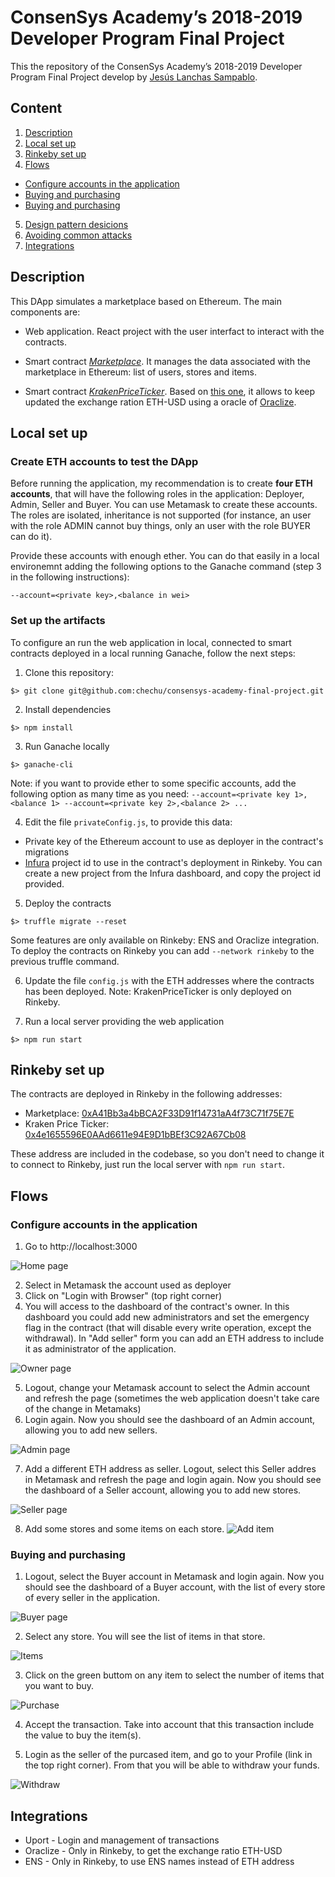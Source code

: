 # ConsenSys Academy’s 2018-2019 Developer Program Final Project

This the repository of the ConsenSys Academy’s 2018-2019 Developer Program Final Project develop by [Jesús Lanchas Sampablo](https://github.com/chechu).

## Content

1. [Description](#description)
2. [Local set up](#local-set-up)
3. [Rinkeby set up](#rinkeby-set-up)
4. [Flows](#flows)
 * [Configure accounts in the application](#configure-accounts-in-the-application)
 * [Buying and purchasing](#buying-and-purchasing)
 * [Buying and purchasing](#buying-and-purchasing)
5. [Design pattern desicions](/design_pattern_desicions.md)
6. [Avoiding common attacks](/avoiding_common_attacks.md)
7. [Integrations](#integrations)

## Description

This DApp simulates a marketplace based on Ethereum. The main components are:

* Web application. React project with the user interfact to interact with the contracts.

* Smart contract [*Marketplace*](https://github.com/chechu/consensys-academy-final-project/blob/master/contracts/Marketplace.sol). It manages the data associated with the marketplace in Ethereum: list of users, stores and items.

* Smart contract [*KrakenPriceTicker*](https://github.com/chechu/consensys-academy-final-project/blob/master/contracts/KrakenPriceTicker.sol). Based on [this one](https://github.com/oraclize/ethereum-examples/blob/master/solidity/KrakenPriceTicker.sol), it allows to keep updated the exchange ration ETH-USD using a oracle of [Oraclize](http://www.oraclize.it/).

## Local set up

### Create ETH accounts to test the DApp

Before running the application, my recommendation is to create **four ETH accounts**, that will have the following roles in the application: Deployer, Admin, Seller and Buyer. You can use Metamask to create these accounts. The roles are isolated, inheritance is not supported (for instance, an user with the role ADMIN cannot buy things, only an user with the role BUYER can do it).

Provide these accounts with enough ether. You can do that easily in a local environemnt adding the following options to the Ganache command (step 3 in the following instructions):

```
--account=<private key>,<balance in wei>
```

### Set up the artifacts

To configure an run the web application in local, connected to smart contracts deployed in a local running Ganache, follow the next steps:

1. Clone this repository:

```
$> git clone git@github.com:chechu/consensys-academy-final-project.git
```

2. Install dependencies

```
$> npm install
```

3. Run Ganache locally

```
$> ganache-cli
```
Note: if you want to provide ether to some specific accounts, add the following option as many time as you need: `--account=<private key 1>,<balance 1> --account=<private key 2>,<balance 2> ...`

4. Edit the file `privateConfig.js`, to provide this data:
 * Private key of the Ethereum account to use as deployer in the contract's migrations
 * [Infura](https://infura.io/dashboard) project id to use in the contract's deployment in Rinkeby. You can create a new project from the Infura dashboard, and copy the project id provided.

5. Deploy the contracts
```
$> truffle migrate --reset
```
Some features are only available on Rinkeby: ENS and Oraclize integration. To deploy the contracts on Rinkeby you can add `--network rinkeby` to the previous truffle command.

6. Update the file `config.js` with the ETH addresses where the contracts has been deployed. Note: KrakenPriceTicker is only deployed on Rinkeby.

7. Run a local server providing the web application
```
$> npm run start
```

## Rinkeby set up

The contracts are deployed in Rinkeby in the following addresses:
* Marketplace: [0xA41Bb3a4bBCA2F33D91f14731aA4f73C71f75E7E](https://rinkeby.etherscan.io/address/0xA41Bb3a4bBCA2F33D91f14731aA4f73C71f75E7E)
* Kraken Price Ticker: [0x4e1655596E0AAd6611e94E9D1bBEf3C92A67Cb08](https://rinkeby.etherscan.io/address/0x4e1655596E0AAd6611e94E9D1bBEf3C92A67Cb08)

These address are included in the codebase, so you don't need to change it to connect to Rinkeby, just run the local server with `npm run start`.

## Flows

### Configure accounts in the application
1. Go to http://localhost:3000

![Home page](/doc/images/home.png)

2. Select in Metamask the account used as deployer
3. Click on "Login with Browser" (top right corner)
4. You will access to the dashboard of the contract's owner. In this dashboard you could add new administrators and set the emergency flag in the contract (that will disable every write operation, except the withdrawal). In "Add seller" form you can add an ETH address to include it as administrator of the application.

![Owner page](/doc/images/owner.png)

5. Logout, change your Metamask account to select the Admin account and refresh the page (sometimes the web application doesn't take care of the change in Metamaks)
6. Login again. Now you should see the dashboard of an Admin account, allowing you to add new sellers.

![Admin page](/doc/images/admin.png)

7. Add a different ETH address as seller. Logout, select this Seller addres in Metamask and refresh the page and login again. Now you should see the dashboard of a Seller account, allowing you to add new stores.

![Seller page](/doc/images/seller.png)

8. Add some stores and some items on each store.
![Add item](/doc/images/addItem.png)

### Buying and purchasing

1. Logout, select the Buyer account in Metamask and login again. Now you should see the dashboard of a Buyer account, with the list of every store of every seller in the application.

![Buyer page](/doc/images/buyer.png)

2. Select any store. You will see the list of items in that store.

![Items](/doc/images/store.png)

3. Click on the green buttom on any item to select the number of items that you want to buy.

![Purchase](/doc/images/purchase.png)

4. Accept the transaction. Take into account that this transaction include the value to buy the item(s).

5. Login as the seller of the purcased item, and go to your Profile (link in the top right corner). From that you will be able to withdraw your funds.

![Withdraw](/doc/images/withdraw.png)

## Integrations

* Uport - Login and management of transactions
* Oraclize - Only in Rinkeby, to get the exchange ratio ETH-USD
* ENS - Only in Rinkeby, to use ENS names instead of ETH address
